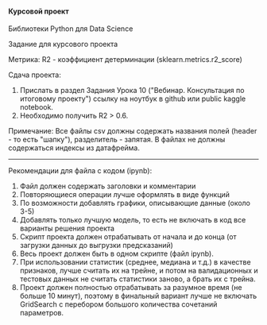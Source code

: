 
#### Курсовой проект

Библиотеки Python для Data Scienсe

Задание для курсового проекта

Метрика:
R2 - коэффициент детерминации (sklearn.metrics.r2_score)

Сдача проекта:

1. Прислать в раздел Задания Урока 10 ("Вебинар. Консультация по итоговому проекту")
ссылку на ноутбук в github или public kaggle notebook.
2. Необходимо получить R2 > 0.6.

Примечание:
Все файлы csv должны содержать названия полей (header - то есть "шапку"),
разделитель - запятая. В файлах не должны содержаться индексы из датафрейма.
____________
Рекомендации для файла с кодом (ipynb):

1. Файл должен содержать заголовки и комментарии
2. Повторяющиеся операции лучше оформлять в виде функций
3. По возможности добавлять графики, описывающие данные (около 3-5)
4. Добавлять только лучшую модель, то есть не включать в код все варианты решения проекта
5. Скрипт проекта должен отрабатывать от начала и до конца (от загрузки данных до выгрузки предсказаний)
6. Весь проект должен быть в одном скрипте (файл ipynb).
7. При использовании статистик (среднее, медиана и т.д.) в качестве признаков,
лучше считать их на трейне, и потом на валидационных и тестовых данных не считать
статистики заново, а брать их с трейна.
8. Проект должен полностью отрабатывать за разумное время (не больше 10 минут),
поэтому в финальный вариант лучше не включать GridSearch с перебором
большого количества сочетаний параметров.
